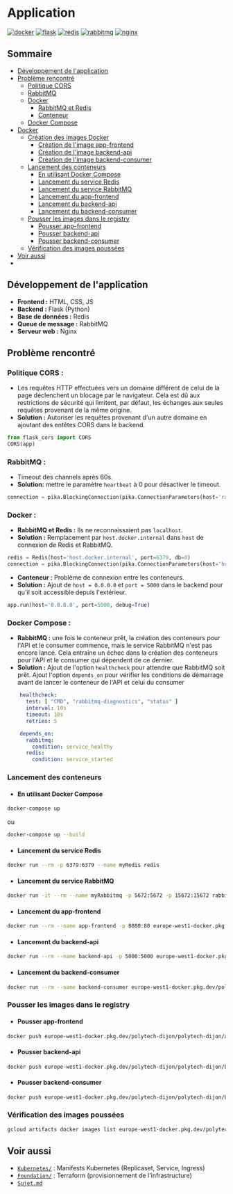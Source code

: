 # Application
[![docker](https://img.shields.io/badge/DOCKER-blue?style=for-the-badge&logo=docker&logoColor=white)](https://docs.docker.com/)
[![flask](https://img.shields.io/badge/FLASK-000000?style=for-the-badge&logo=flask&logoColor=white)](https://flask.palletsprojects.com/)
[![redis](https://img.shields.io/badge/REDIS-DC382D?style=for-the-badge&logo=redis&logoColor=white)](https://redis.io/)
[![rabbitmq](https://img.shields.io/badge/RABBITMQ-FF6600?style=for-the-badge&logo=rabbitmq&logoColor=white)](https://www.rabbitmq.com/)
[![nginx](https://img.shields.io/badge/NGINX-009639?style=for-the-badge&logo=nginx&logoColor=white)](https://www.nginx.com/)

## Sommaire
- [Développement de l'application](#développement-de-lapplication)
- [Problème rencontré](#problème-rencontré)
    - [Politique CORS](#politique-cors)
    - [RabbitMQ](#rabbitmq)
    - [Docker](#docker)
        - [RabbitMQ et Redis](#rabbitmq-et-redis)
        - [Conteneur](#conteneur)
    - [Docker Compose](#docker-compose)
- [Docker](#docker)
    - [Création des images Docker](#création-des-images-docker)
        - [Création de l'image app-frontend](#création-de-limage-app-frontend)
        - [Création de l'image backend-api](#création-de-limage-backend-api)
        - [Création de l'image backend-consumer](#création-de-limage-backend-consumer)
    - [Lancement des conteneurs](#lancement-des-conteneurs)
        - [En utilisant Docker Compose](#en-utilisant-docker-compose)
        - [Lancement du service Redis](#lancement-du-service-redis)
        - [Lancement du service RabbitMQ](#lancement-du-service-rabbitmq)
        - [Lancement du app-frontend](#lancement-du-app-frontend)
        - [Lancement du backend-api](#lancement-du-backend-api)
        - [Lancement du backend-consumer](#lancement-du-backend-consumer)
    - [Pousser les images dans le registry](#pousser-les-images-dans-le-registry)
        - [Pousser app-frontend](#pousser-app-frontend)
        - [Pousser backend-api](#pousser-backend-api)
        - [Pousser backend-consumer](#pousser-backend-consumer)
    - [Vérification des images poussées](#vérification-des-images-poussées)
- [Voir aussi](#voir-aussi)
- 
## Développement de l'application

- **Frontend :** HTML, CSS, JS
- **Backend :** Flask (Python)
- **Base de données :** Redis
- **Queue de message :** RabbitMQ
- **Serveur web :** Nginx

## Problème rencontré

### Politique CORS :
- Les requêtes HTTP effectuées vers un domaine différent de celui de la page déclenchent un blocage par le navigateur. Cela est dû aux restrictions de sécurité qui limitent, par défaut, les échanges aux seules requêtes provenant de la même origine.
- **Solution :** Autoriser les requêtes provenant d'un autre domaine en ajoutant des entêtes CORS dans le backend.
```python
from flask_cors import CORS
CORS(app)
```
### RabbitMQ :
- Timeout des channels après 60s.
- **Solution:** mettre le paramètre `heartbeat` à 0 pour désactiver le timeout.
```python
connection = pika.BlockingConnection(pika.ConnectionParameters(host='rabbitmq', heartbeat=0))
```

### Docker :
- **RabbitMQ et Redis :** Ils ne reconnaissaient pas `localhost`.
- **Solution :** Remplacement par `host.docker.internal` dans `host` de connexion de Redis et RabbitMQ.
```python
redis = Redis(host='host.docker.internal', port=6379, db=0)
connection = pika.BlockingConnection(pika.ConnectionParameters(host='host.docker.internal'))
```

- **Conteneur :** Problème de connexion entre les conteneurs.
- **Solution :** Ajout de `host = 0.0.0.0` et `port = 5000` dans le backend pour qu'il soit accessible depuis l'extérieur.
```python
app.run(host='0.0.0.0', port=5000, debug=True)
```

### Docker Compose :
- **RabbitMQ :** une fois le conteneur prêt, la création des conteneurs pour l'API et le consumer commence, mais le service RabbitMQ n'est pas encore lancé. Cela entraîne un échec dans la création des conteneurs pour l'API et le consumer qui dépendent de ce dernier.
- **Solution :** Ajout de l'option `healthcheck` pour attendre que RabbitMQ soit prêt. Ajout l'option `depends_on` pour vérifier les conditions de démarrage avant de lancer le conteneur de l'API et celui du consumer
```yaml
    healthcheck:
      test: [ "CMD", "rabbitmq-diagnostics", "status" ]
      interval: 10s
      timeout: 10s
      retries: 5
```
```yaml
    depends_on:
      rabbitmq:
        condition: service_healthy
      redis:
        condition: service_started
```

### Lancement des conteneurs

- #### En utilisant Docker Compose
```bash
docker-compose up
```
ou
```bash
docker-compose up --build
```
- #### Lancement du service Redis
```bash
docker run --rm -p 6379:6379 --name myRedis redis
```

- #### Lancement du service RabbitMQ
```bash 
docker run -it --rm --name myRabbitmq -p 5672:5672 -p 15672:15672 rabbitmq:3.12-management
```

- #### Lancement du app-frontend
```bash
docker run --rm --name app-frontend -p 8080:80 europe-west1-docker.pkg.dev/polytech-dijon/polytech-dijon/app-frontend:talebv8
```

- #### Lancement du backend-api
```bash
docker run --rm --name backend-api -p 5000:5000 europe-west1-docker.pkg.dev/polytech-dijon/polytech-dijon/backend-api:talebv3
```

- #### Lancement du backend-consumer
```bash
docker run --rm --name backend-consumer europe-west1-docker.pkg.dev/polytech-dijon/polytech-dijon/backend-consumer:talebv4
```
### Pousser les images dans le registry
- #### Pousser app-frontend
```bash
docker push europe-west1-docker.pkg.dev/polytech-dijon/polytech-dijon/app-frontend:talebv8
```

- #### Pousser backend-api
```bash
docker push europe-west1-docker.pkg.dev/polytech-dijon/polytech-dijon/backend-api:talebv3
```

- #### Pousser backend-consumer
```bash
docker push europe-west1-docker.pkg.dev/polytech-dijon/polytech-dijon/backend-consumer:talebv4
```

### Vérification des images poussées
```bash
gcloud artifacts docker images list europe-west1-docker.pkg.dev/polytech-dijon/polytech-dijon
```

## Voir aussi
- [`Kubernetes/`](../Kubernetes) : Manifests Kubernetes (Replicaset, Service, Ingress)
- [`Foundation/`](../Foundation) : Terraform (provisionnement de l'infrastructure)
- [`Sujet.md`](../Sujet.md)
